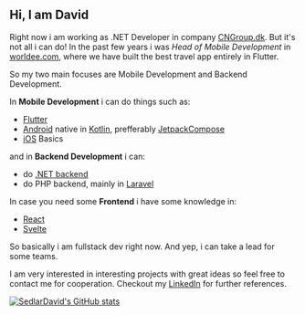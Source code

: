 ## Hi, I am David

Right now i am working as .NET Developer in company [CNGroup.dk](https://cngroup.dk). But it's not all i can do!
In the past few years i was *Head of Mobile Development* in [worldee.com](https://worldee.com), where we have built the best travel app entirely in Flutter.

So my two main focuses are Mobile Development and Backend Development.

In **Mobile Development** i can do things such as:
- [Flutter](https://flutter.dev)
- [Android](https://developer.android.com/) native in [Kotlin](https://kotlinlang.org/), prefferably [JetpackCompose](https://developer.android.com/jetpack/compose)
- [iOS](https://www.apple.com/ios/ios-15/) Basics

and in **Backend Development** i can:
- do [.NET backend](https://dotnet.microsoft.com/en-us/) 
- do PHP backend, mainly in [Laravel](https://laravel.com/)

In case you need some **Frontend** i have some knowledge in:
- [React](https://reactjs.org/)
- [Svelte](https://svelte.dev/)

So basically i am fullstack dev right now.
And yep, i can take a lead for some teams.

I am very interested in interesting projects with great ideas so feel free to contact me for cooperation.
Checkout my [LinkedIn](https://www.linkedin.com/in/sedlar-david/) for further references.


[![SedlarDavid's GitHub stats](https://github-readme-stats.vercel.app/api?username=SedlarDavid&count_private=true&show_icons=true&theme=dark)](https://github.com/anuraghazra/github-readme-stats)


<!--
**SedlarDavid/SedlarDavid** is a ✨ _special_ ✨ repository because its `README.md` (this file) appears on your GitHub profile.

Here are some ideas to get you started:

- 🔭 I’m currently working on ...
- 🌱 I’m currently learning ...
- 👯 I’m looking to collaborate on ...
- 🤔 I’m looking for help with ...
- 💬 Ask me about ...
- 📫 How to reach me: ...
- 😄 Pronouns: ...
- ⚡ Fun fact: ...
-->
